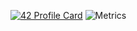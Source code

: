 [![42 Profile Card](https://1337-readme.vercel.app/api/profile?cursus=42cursus&dark=true&email=hide&leet_logo=hide&login=fharing)](https://profile.intra.42.fr/users/fharing)
![Metrics](https://github.com/my-github-user/my-github-user/blob/master/github-metrics.svg)
